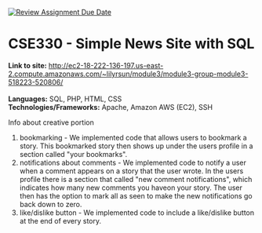 [![Review Assignment Due Date](https://classroom.github.com/assets/deadline-readme-button-22041afd0340ce965d47ae6ef1cefeee28c7c493a6346c4f15d667ab976d596c.svg)](https://classroom.github.com/a/IrLmbvzN)
# CSE330 - Simple News Site with SQL

**Link to site:** http://ec2-18-222-136-197.us-east-2.compute.amazonaws.com/~lilyrsun/module3/module3-group-module3-518223-520806/ <br><br>
**Languages:** SQL, PHP, HTML, CSS <br>
**Technologies/Frameworks:** Apache, Amazon AWS (EC2), SSH <br>

Info about creative portion
1. bookmarking - We implemented code that allows users to bookmark a story. This bookmarked story then shows up under the users profile in a section called "your bookmarks". 
2. notifications about comments - We implemented code to notify a user when a comment appears on a story that the user wrote. In the users profile there is a section that called "new comment notifications", which indicates how many new comments you haveon your story. The user then has the option to mark all as seen to make the new notifications go back down to zero. 
3. like/dislike button - We implemented code to include a like/dislike button at the end of every story. 
